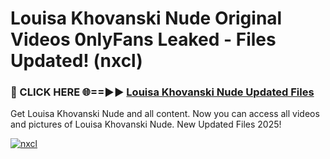 # Louisa Khovanski Nude Original Videos 0nlyFans Leaked - Files Updated! (nxcl)

<h3>🔴 CLICK HERE 🌐==►► <a href="https://tinyurl.com/yrmya6cz" rel="nofollow">Louisa Khovanski Nude Updated Files</a></h3>

Get Louisa Khovanski Nude and all content. Now you can access all videos and pictures of Louisa Khovanski Nude. New Updated Files 2025!

[![nxcl](https://i.imgur.com/FMdXYCs.gif)](https://tinyurl.com/yrmya6cz)
